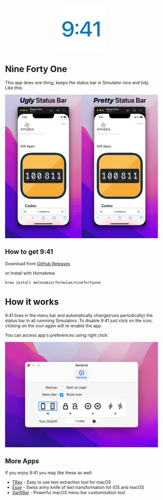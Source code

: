 <p align="center">
 <img width="155" alt="Nine Forty One Logo" src="Resources/941.png">
</p>

# Nine Forty One

This app does one thing, keeps the status bar in Simulator nice and tidy. Like this:

<p align="center">
 <img width="700" alt="Nine Forty One banner" src="Resources/941-banner.png">
</p>

## How to get 9:41
Download from [GitHub Releases](https://github.com/amebalabs/NineFortyOne/releases)

or Install with Homebrew

```
brew install melonamin/formulae/ninefortyone
```

# How it works

9:41 lives in the menu bar and automatically change(runs periodically) the status bar in all runnning Simulators. To disable 9:41 just click on the icon, clicking on the icon again will re-enable the app.

You can access app's preferences using right click:

<p align="center">
 <img width="700" alt="Nine Forty One preferences" src="Resources/941-preferences.png">
</p>

## More Apps

If you enjoy 9:41 you may like these as well:
* [TRex](https://github.com/amebalabs/TRex) - Easy to use text extraction tool for macOS
* [Esse](https://github.com/amebalabs/Esse) - Swiss army knife of text transformation for iOS and macOS
* [SwiftBar](https://github.com/swiftbar/SwiftBar) - Powerful macOS menu bar customization tool
